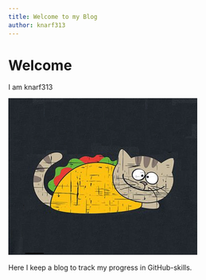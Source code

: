 ```yaml
---
title: Welcome to my Blog
author: knarf313
---
```

# Welcome

I am knarf313

![tacocat](https://raw.githubusercontent.com/knarf313/knarf313/main/_images/tacocat_.png)

Here I keep a blog to track my progress in GitHub-skills.
